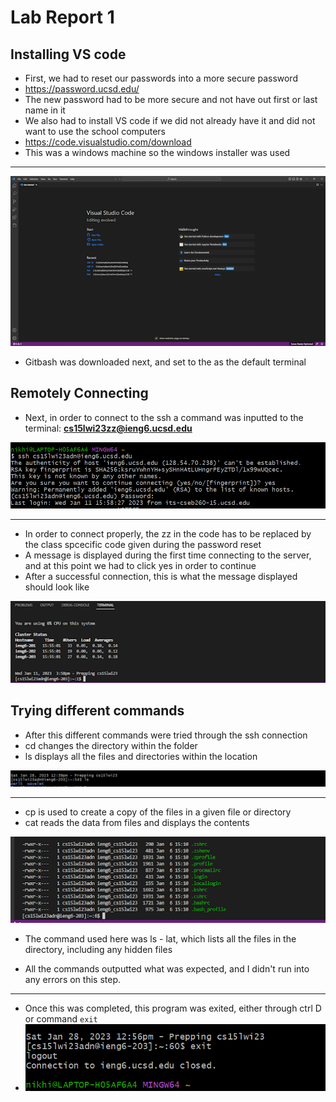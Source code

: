 # Lab Report 1

## Installing VS code

* First, we had to reset our passwords into a more secure password
* https://password.ucsd.edu/
* The new password had to be more secure and not have out first or last name in it
* We also had to install VS code if we did not already have it and did not want to use the school computers
* https://code.visualstudio.com/download
* This was a windows machine so the windows installer was used

---
![Image](unnamed.png)

* Gitbash was downloaded next, and set to the as the default terminal

## Remotely Connecting


* Next, in order to connect to the ssh a command was inputted to the terminal: **cs15lwi23zz@ieng6.ucsd.edu**

![Image](unnamed3.png)

---

* In order to connect properly, the zz in the code has to be replaced by the class spcecific code given during the password reset
* A message is displayed during the first time connecting to the server, and at this point we had to click yes in order to continue
* After a successful connection, this is what the message displayed should look like


![Image](unnamed1.png)

## Trying different commands

* After this different commands were tried through the ssh connection
* cd changes the directory within the folder
* ls displays all the files and directories within the location


![Image](unnamed4.png)

---

* cp is used to create a copy of the files in a given file or directory
* cat reads the data from files and displays the contents 

![Image](unnamed2.png)

* The command used here was ls - lat, which lists all the files in the directory, including any hidden files

* All the commands outputted what was expected, and I didn't run into any errors on this step.

---

* Once this was completed, this program was exited, either through ctrl D or command `exit`
* ![Image](unnamed5.png)
